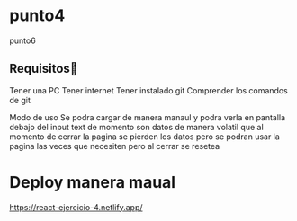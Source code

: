 # punto4
punto6
## Requisitos👀
Tener una PC
Tener internet
Tener instalado git
Comprender los comandos de git

Modo de uso
Se podra cargar de manera manaul y podra verla en pantalla debajo del input text de momento son datos de manera volatil que al momento de cerrar la pagina se pierden los datos pero se podran usar la pagina las veces que necesiten pero al cerrar se resetea
 
# Deploy manera maual 
https://react-ejercicio-4.netlify.app/
